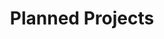 ---
title: Planned Projects
cms_exclude: true

# View.
view: article-grid

# Optional header image (relative to `static/media/` folder).
sections:
  - block: collection
    content:
      title: Planned Projects
      text: ''
      filters:
        folders:
          - Planned
    design:
      view: article-grid
      fill_image: false
      columns: 4
---